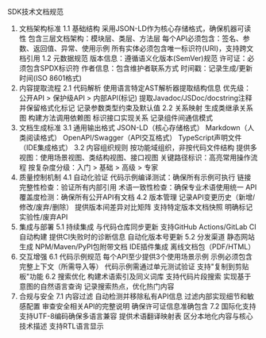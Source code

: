 SDK技术文档规范
1. 文档架构标准
1.1 基础结构
采用JSON-LD作为核心存储格式，确保机器可读性
包含三层文档架构：模块层、类层、方法层
每个API必须包含：签名、参数、返回值、异常、使用示例
所有实体必须包含唯一标识符(URI)，支持跨文档引用
1.2 元数据规范
版本信息：遵循语义化版本(SemVer)规范
许可证：必须包含SPDX标识符
作者信息：包含维护者联系方式
时间戳：记录生成/更新时间(ISO 8601格式)
2. 内容提取流程
2.1 代码解析
使用语言特定AST解析器提取结构信息
优先级：公开API > 保护级API > 内部API(标记)
提取Javadoc/JSDoc/docstring注释并保留格式化标记
记录参数类型约束及默认值
2.2 关系映射
生成类继承关系图
构建方法调用依赖图
标识接口实现关系
记录组件间通信模式
3. 文档生成标准
3.1 通用输出格式
JSON-LD（核心存储格式）
Markdown（人类阅读格式）
OpenAPI/Swagger（API交互格式）
TypeScript声明文件（IDE集成格式）
3.2 内容组织规则
按功能域组织，非按代码文件结构
提供多视图：使用场景视图、类结构视图、接口视图
关键路径标识：高亮常用操作流程
按复杂度分级：入门 > 基础 > 高级 > 专家
4. 质量控制机制
4.1 自动化验证
代码示例编译测试：确保所有示例可执行
链接完整性检查：验证所有内部引用
术语一致性检查：确保专业术语使用统一
API覆盖度检测：确保所有公开API有文档
4.2 版本管理
记录API变更历史（新增/修改/废弃/删除）
提供版本间差异对比矩阵
支持特定版本文档快照
明确标记实验性/废弃API
5. 集成与部署
5.1 持续集成
与代码仓库同步更新
支持GitHub Actions/GitLab CI自动构建
提供CI失败时的诊断信息
自动化版本号更新
5.2 分发渠道
静态网站生成
NPM/Maven/PyPI包附带文档
IDE插件集成
离线文档包（PDF/HTML）
6. 交互增强
6.1 代码示例规范
每个API至少提供3个使用场景示例
示例必须包含完整上下文（所需导入等）
代码示例需通过单元测试验证
支持"复制到剪贴板"功能
6.2 搜索优化
构建术语索引及同义词库
支持代码片段搜索
实现基于意图的自然语言查询
记录搜索热点，优化热门内容
7. 合规与安全
7.1 内容过滤
自动检测并移除私有API信息
过滤内部实现细节和敏感配置
审查安全相关API的完整说明
确保许可证信息准确包含
7.2 国际化支持
支持UTF-8编码确保多语言兼容
提供术语翻译映射表
区分本地化内容与核心技术描述
支持RTL语言显示